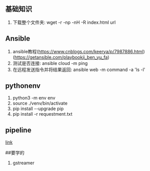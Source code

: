 ## 基础知识
1. 下载整个文件夹: wget -r -np -nH -R index.html url

## Ansible
1. ansible教程(https://www.cnblogs.com/keerya/p/7987886.html)(https://getansible.com/playbookji_ben_yu_fa)
2. 测试是否连接: ansible cloud -m ping
3. 在远程发送指令并将结果返回: ansible web -m command -a 'ls -l'

## pythonenv
1. python3 -m env env
2. source ./venv/bin/activate
3. pip install --upgrade pip
4. pip install -r requestment.txt

## pipeline
[link](https://scarletsky.github.io/2016/07/29/use-gitlab-ci-for-continuous-integration/)

##要学的
1. gstreamer
